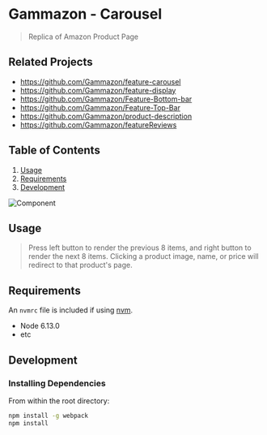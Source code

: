 # Gammazon - Carousel

> Replica of Amazon Product Page

## Related Projects

  - https://github.com/Gammazon/feature-carousel
  - https://github.com/Gammazon/feature-display
  - https://github.com/Gammazon/Feature-Bottom-bar
  - https://github.com/Gammazon/Feature-Top-Bar
  - https://github.com/Gammazon/product-description
  - https://github.com/Gammazon/featureReviews
  
## Table of Contents

1. [Usage](#Usage)
1. [Requirements](#requirements)
1. [Development](#development)

![Component](../carousel.gif)

## Usage

> Press left button to render the previous 8 items, and right button to render the next 8 items. Clicking a product image, name, or price will redirect to that product's page.

## Requirements

An `nvmrc` file is included if using [nvm](https://github.com/creationix/nvm).

- Node 6.13.0
- etc

## Development

### Installing Dependencies

From within the root directory:

```sh
npm install -g webpack
npm install
```

